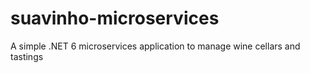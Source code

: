 # suavinho-microservices
A simple .NET 6 microservices application to manage wine cellars and tastings

